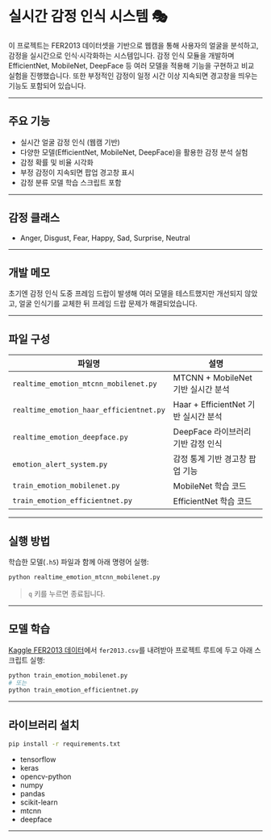 # 실시간 감정 인식 시스템 🎭

이 프로젝트는 FER2013 데이터셋을 기반으로 웹캠을 통해 사용자의 얼굴을 분석하고, 감정을 실시간으로 인식·시각화하는 시스템입니다.
감정 인식 모듈을 개발하며 EfficientNet, MobileNet, DeepFace 등 여러 모델을 적용해 기능을 구현하고 비교 실험을 진행했습니다.
또한 부정적인 감정이 일정 시간 이상 지속되면 경고창을 띄우는 기능도 포함되어 있습니다.

---

## 주요 기능

- 실시간 얼굴 감정 인식 (웹캠 기반)
- 다양한 모델(EfficientNet, MobileNet, DeepFace)을 활용한 감정 분석 실험
- 감정 확률 및 비율 시각화
- 부정 감정이 지속되면 팝업 경고창 표시
- 감정 분류 모델 학습 스크립트 포함

---

## 감정 클래스

- Anger, Disgust, Fear, Happy, Sad, Surprise, Neutral

---

## 개발 메모
초기엔 감정 인식 도중 프레임 드랍이 발생해 여러 모델을 테스트했지만 개선되지 않았고,
얼굴 인식기를 교체한 뒤 프레임 드랍 문제가 해결되었습니다.

---

## 파일 구성

| 파일명 | 설명 |
|--------|------|
| `realtime_emotion_mtcnn_mobilenet.py` | MTCNN + MobileNet 기반 실시간 분석 |
| `realtime_emotion_haar_efficientnet.py` | Haar + EfficientNet 기반 실시간 분석 |
| `realtime_emotion_deepface.py` | DeepFace 라이브러리 기반 감정 인식 |
| `emotion_alert_system.py` | 감정 통계 기반 경고창 팝업 기능 |
| `train_emotion_mobilenet.py` | MobileNet 학습 코드 |
| `train_emotion_efficientnet.py` | EfficientNet 학습 코드 |

---

## 실행 방법

학습한 모델(`.h5`) 파일과 함께 아래 명령어 실행:

```bash
python realtime_emotion_mtcnn_mobilenet.py
```

> `q` 키를 누르면 종료됩니다.

---

## 모델 학습

[Kaggle FER2013 데이터](https://www.kaggle.com/datasets/msambare/fer2013)에서 `fer2013.csv`를 내려받아 프로젝트 루트에 두고 아래 스크립트 실행:

```bash
python train_emotion_mobilenet.py
# 또는
python train_emotion_efficientnet.py
```

---

## 라이브러리 설치

```bash
pip install -r requirements.txt
```

- tensorflow  
- keras  
- opencv-python  
- numpy  
- pandas  
- scikit-learn  
- mtcnn  
- deepface  

---

